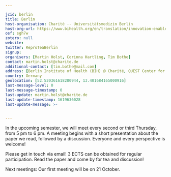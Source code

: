 ```yaml
---

jcid: berlin
title: Berlin
host-organisation: Charité -- Universitätsmedizin Berlin
host-org-url: https://www.bihealth.org/en/translation/innovation-enabler/quest-center
osf: sgh7w
zotero: null
website: 
twitter: ReproTeaBerlin
signup: 
organisers: [Martin Holst, Corinna Hartling, Tim Bothe]
contact: martin.holst@charite.de
additional-contact: [tim.bothe@mail.com]
address: [Berlin Institute of Health (BIH) @ Charité, QUEST Center for Transforming Biomedical Research, Anna-Louisa-Karsch-Straße 2, 10178 Berlin]
country: Germany
geolocation: [52.520361618280944, 13.401684165000916]
last-message-level: 0
last-message-timestamp: 0
last-update: martin.holst@charite.de
last-update-timestamp: 1619636028
last-update-message: >-
  

---
```


In the upcoming semester, we will meet every second or third Thursday, from 5 pm to 6 pm. A meeting begins with a short presentation about the paper we read, followed by a discussion. Everyone and every perspective is welcome!

Please get in touch via email! 3 ECTS can be obtained for regular participation. Read the paper and come by for tea and discussion!

Next meetings: Our first meeting will be on 21 October.
